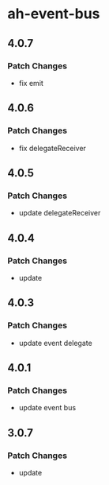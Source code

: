 # ah-event-bus

## 4.0.7

### Patch Changes

- fix emit

## 4.0.6

### Patch Changes

- fix delegateReceiver

## 4.0.5

### Patch Changes

- update delegateReceiver

## 4.0.4

### Patch Changes

- update

## 4.0.3

### Patch Changes

- update event delegate

## 4.0.1

### Patch Changes

- update event bus

## 3.0.7

### Patch Changes

- update
